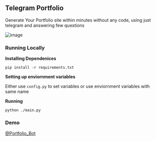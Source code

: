 ## Telegram Portfolio 
Generate Your Portfolio site within minutes without any code, using just telegram and answering few questions 

![image](https://github.com/user-attachments/assets/1551dff6-861e-41cf-b815-69aba5190c06)


### Running Locally 
**Installing Dependenices**

`pip install -r requirements.txt`

**Setting up enviornment variables**

Either use `config.py` to set variables or use enviornment variables with same name 

**Running**

`python ./main.py`


### Demo

[@Portfolio_Bot](https://t.me/pottefolio_bot)

